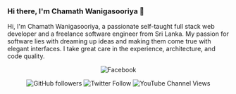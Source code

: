### Hi there, I'm Chamath Wanigasooriya 👋

Hi, I'm Chamath Wanigasooriya, a passionate self-taught full stack web developer and a freelance software engineer from Sri Lanka. My passion for software lies with dreaming up ideas and making them come true with elegant interfaces. I take great care in the experience, architecture, and code quality.

<p align="center">
  <img alt="Facebook" src="https://img.shields.io/badge/Facebook-1877F2?style=for-the-badge&logo=facebook&logoColor=white">
</p>

<p align="center">
 <img alt="GitHub followers" src="https://img.shields.io/github/followers/CSWanigasooriya?style=social">
 <img alt="Twitter Follow" src="https://img.shields.io/twitter/follow/CSWanigasooriya?style=social">
 <img alt="YouTube Channel Views" src="https://img.shields.io/youtube/channel/views/UC_vSbWEDo5bZPGNFi_9VpOQ?style=social">
</p>


<!-- 
**CSWanigasooriya/CSWanigasooriya** is a ✨ _special_ ✨ repository because its `README.md` (this file) appears on your GitHub profile.

Here are some ideas to get you started:

- 🔭 I’m currently working on ...
- 🌱 I’m currently learning ...
- 👯 I’m looking to collaborate on ...
- 🤔 I’m looking for help with ...
- 💬 Ask me about ...
- 📫 How to reach me: ...
- 😄 Pronouns: ...
- ⚡ Fun fact: ... -->

